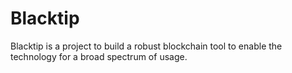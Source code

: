 # Blacktip

Blacktip is a project to build a robust blockchain tool to enable the technology for a broad spectrum of usage.